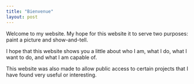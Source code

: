 ```yaml
---
title: "Bienvenue"
layout: post
---
```


Welcome to my website. My hope for this website it to serve two purposes: paint a picture and show-and-tell.


I hope that this website shows you a little about who I am, what I do, what I want to do, and what I am capable of. 

This website was also made to allow public access to certain projects that I have found very useful or interesting. 

